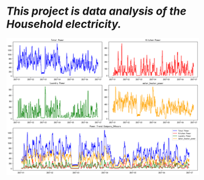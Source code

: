 # *This project is data analysis of the Household electricity.*
![Figure](Household-electricity-analysis\image\Power_Compare_24hours.png)
